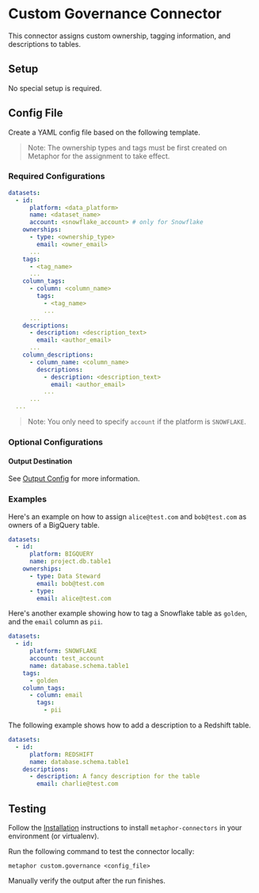 # Custom Governance Connector

This connector assigns custom ownership, tagging information, and descriptions to tables.

## Setup

No special setup is required.

## Config File

Create a YAML config file based on the following template.

> Note: The ownership types and tags must be first created on Metaphor for the assignment to take effect.

### Required Configurations

```yaml
datasets:
  - id:
      platform: <data_platform>
      name: <dataset_name>
      account: <snowflake_account> # only for Snowflake
    ownerships:
      - type: <ownership_type>
        email: <owner_email>
      ...
    tags:
      - <tag_name>
      ...
    column_tags:
      - column: <column_name>
        tags:
          - <tag_name>
          ...
      ...
    descriptions:
      - description: <description_text>
        email: <author_email>
      ...
    column_descriptions:
      - column_name: <column_name>
        descriptions:
          - description: <description_text>
            email: <author_email>
          ...
      ...
  ...
```

> Note: You only need to specify `account` if the platform is `SNOWFLAKE`.

### Optional Configurations

#### Output Destination

See [Output Config](../common/docs/output.md) for more information.

### Examples

Here's an example on how to assign `alice@test.com` and `bob@test.com` as owners of a BigQuery table.

```yaml
datasets:
  - id:
      platform: BIGQUERY
      name: project.db.table1
    ownerships:
      - type: Data Steward
        email: bob@test.com
      - type: 
        email: alice@test.com
```

Here's another example showing how to tag a Snowflake table as `golden`, and the `email` column as `pii`.

```yaml
datasets:
  - id:
      platform: SNOWFLAKE
      account: test_account
      name: database.schema.table1
    tags:
      - golden
    column_tags:
      - column: email
        tags:
          - pii
```

The following example shows how to add a description to a Redshift table.

```yaml
datasets:
  - id:
      platform: REDSHIFT
      name: database.schema.table1
    descriptions:
      - description: A fancy description for the table
        email: charlie@test.com
```

## Testing

Follow the [Installation](../../README.md) instructions to install `metaphor-connectors` in your environment (or virtualenv).

Run the following command to test the connector locally:

```shell
metaphor custom.governance <config_file>
```

Manually verify the output after the run finishes.
